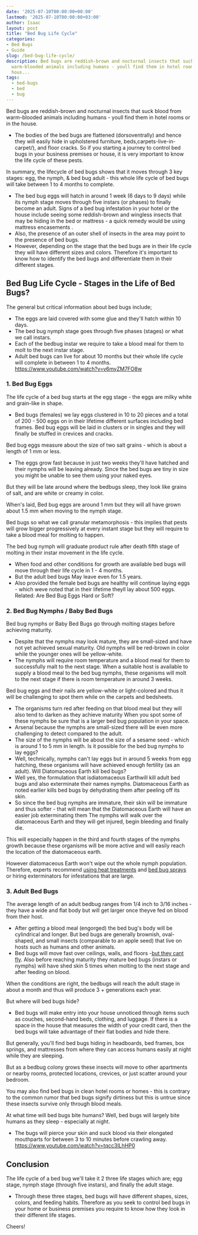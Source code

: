 ```yaml
---
date: '2025-07-10T00:00:00+00:00'
lastmod: '2025-07-10T00:00:00+03:00'
author: Isaac
layout: post
title: "Bed Bug Life Cycle"
categories:
- Bed Bugs
- Guide
slug: /bed-bug-life-cycle/
description: Bed bugs are reddish-brown and nocturnal insects that suck blood from
  warm-blooded animals including humans - youll find them in hotel rooms or in the
  hous...
tags: 
  - bed-bugs
  - bed
  - bug
---
```

Bed bugs are reddish-brown and nocturnal insects that suck blood from warm-blooded animals including humans - youll find them in hotel rooms or in the house.
- The bodies of the bed bugs are flattened (dorsoventrally) and hence they will easily hide in upholstered furniture, beds,carpets-live-in-carpet/), and floor cracks.
So if you starting a journey to control bed bugs in your business premises or house, it is very important to know the life cycle of these pests.

In summary, the lifecycle of bed bugs shows that it moves through 3 key stages: egg, the nymph, & bed bug adult - this whole life cycle of bed bugs will take between 1 to 4 months to complete.
- The bed bug eggs will hatch in around 1 week (6 days to 9 days) while its nymph stage moves through five instars (or phases) to finally become an adult.
Signs of a bed bug infestation in your hotel or the house include seeing some reddish-brown and wingless insects that may be hiding in the bed or mattress - a quick remedy would be
using mattress encasements
.
- Also, the presence of an outer shell of insects in the area may point to the presence of bed bugs.
- However, depending on the stage that the bed bugs are in their life cycle they will have different sizes and colors.
Therefore it's important to know how to identify the bed bugs and differentiate them in their different stages.
## Bed Bug Life Cycle - Stages in the Life of Bed Bugs?
The general but critical information about bed bugs include;
- The eggs are laid covered with some glue and they'll hatch within 10 days.
- The bed bug nymph stage goes through five phases (stages) or what we call instars.
- Each of the bedbug instar we require to take a blood meal for them to molt to the next instar stage.
- Adult bed bugs can live for about 10 months but their whole life cycle will complete in between 1 to 4 months.
https://www.youtube.com/watch?v=v6myZM7FO8w
### 1. Bed Bug Eggs
The life cycle of a bed bug starts at the egg stage - the eggs are milky white and grain-like in shape.
- Bed bugs (females) we lay eggs clustered in 10 to 20 pieces and a total of 200 - 500 eggs on in their lifetime different surfaces including bed frames.
Bed bug eggs
will be laid in clusters or in singles and they will finally be stuffed in crevices and cracks.

Bed bug eggs measure about the size of two salt grains - which is about a length of 1 mm or less.
- The eggs grow fast because in just two weeks they'll have hatched and their nymphs will be leaving already.
Since the bed bugs are tiny in size you might be unable to see them using your naked eyes.

But they will be late around where the bedbugs sleep, they look like grains of salt, and are white or creamy in color.

When's laid, Bed bug eggs are around 1 mm but they will all have grown about 1.5 mm when moving to the nymph stage.

Bed bugs so what we call granular metamorphosis - this implies that pests will grow bigger progressively at every instant stage but they will require to take a blood meal for molting to happen.

The bed bug nymph will graduate product rule after death fifth stage of molting in their instar movement in the life cycle.
- When food and other conditions for growth are available bed bugs will move through their life cycle in 1 - 4 months.
- But the adult bed bugs May leave even for 1.5 years.
- Also provided the female bed bugs are healthy will continue laying eggs - which weve noted that in their lifetime theyll lay about 500 eggs.
Related:
Are Bed Bug Eggs Hard or Soft?
### 2. Bed Bug Nymphs / Baby Bed Bugs
Bed bug nymphs or
Baby Bed Bugs
go through molting stages before achieving maturity.
- Despite that the nymphs may look mature, they are small-sized and have not yet achieved sexual maturity.
Old nymphs will be red-brown in color while the younger ones will be yellow-white.
- The nymphs will require room temperature and a blood meal for them to successfully malt to the next stage.
When a suitable host is available to supply a blood meal to the bed bug nymphs, these organisms will molt to the next stage if there is room temperature in around 3 weeks.

Bed bug eggs and their nails are yellow-white or light-colored and thus it will be challenging to spot them while on the carpets and bedsheets.
- The organisms turn red after feeding on that blood meal but they will also tend to darken as they achieve maturity
When you spot some of these nymphs be sure that is a larger bed bug population in your space.
- Arsenal because the nymphs are small-sized there will be even more challenging to detect compared to the adult.
- The size of the nymphs will be about the size of a sesame seed - which is around 1 to 5 mm in length.
Is it possible for the bed bug nymphs to lay eggs?
- Well, technically, nymphs can't lay eggs but in around 5 weeks from egg hatching, these organisms will have achieved enough fertility (as an adult).
Will Diatomaceous Earth kill bed bugs?
- Well yes, the formulation that isdiatomaceous Earthwill kill adult bed bugs and also exterminate their names nymphs.
Diatomaceous Earth as noted earlier kills bed bugs by dehydrating them after peeling off its skin.
- So since the bed bug nymphs are immature, their skin will be immature and thus softer - that will mean that the Diatomaceous Earth will have an easier job exterminating them
The nymphs will walk over the diatomaceous Earth and they will get injured, begin bleeding and finally die.

This will especially happen in the third and fourth stages of the nymphs growth because these organisms will be more active and will easily reach the location of the diatomaceous earth.

However diatomaceous Earth won't wipe out the whole nymph population. Therefore, experts recommend
[using heat treatments](https://pestpolicy.com/best-bed-bug-heaters/)
and
[bed bug sprays](https://pestpolicy.com/best-bed-bug-spray/)
or hiring exterminators for infestations that are large.
### 3. Adult Bed Bugs
The average length of an adult bedbug ranges from 1/4 inch to 3/16 inches - they have a wide and flat body but will get larger once theyve fed on blood from their host.
- After getting a blood meal (engorged) the bed bug's body will be cylindrical and longer.
But bed bugs are generally brownish, oval-shaped, and small insects (comparable to an apple seed) that live on hosts such as humans and other animals.
- Bed bugs will move fast over ceilings, walls, and floors -[but they cant fly](https://pestpolicy.com/do-bed-bugs-fly/).
Also before reaching maturity they mature bed bugs (instars or nymphs) will have shed skin 5 times when molting to the next stage and after feeding on blood.

When the conditions are right, the bedbugs will reach the adult stage in about a month and thus will produce 3 + generations each year.

But where will bed bugs hide?
- Bed bugs will make entry into your house unnoticed through items such as couches, second-hand beds, clothing, and luggage.
If there is a space in the house that measures the width of your credit card, then the bed bugs will take advantage of their flat bodies and hide there.

But generally, you'll find bed bugs hiding in headboards, bed frames, box springs, and mattresses from where they can access humans easily at night while they are sleeping.

But as a bedbug colony grows these insects will move to other apartments or nearby rooms, protected locations, crevices, or just scatter around your bedroom.

You may also find bed bugs in clean hotel rooms or homes - this is contrary to the common rumor that bed bugs signify dirtiness but this is untrue since these insects survive only through blood meals.

At what time will bed bugs bite humans? Well, bed bugs will largely bite humans as they sleep - especially at night.
- The bugs will pierce your skin and suck blood via their elongated mouthparts for between 3 to 10 minutes before crawling away.
https://www.youtube.com/watch?v=tqcc3ILhHP0
## Conclusion
The life cycle of a bed bug we'll take it 2 three life stages which are; egg stage, nymph stage (through five instars), and finally the adult stage.
- Through these three stages, bed bugs will have different shapes, sizes, colors, and feeding habits.
Therefore as you seek to control bed bugs in your home or business premises you require to know how they look in their different life stages.

Cheers!
